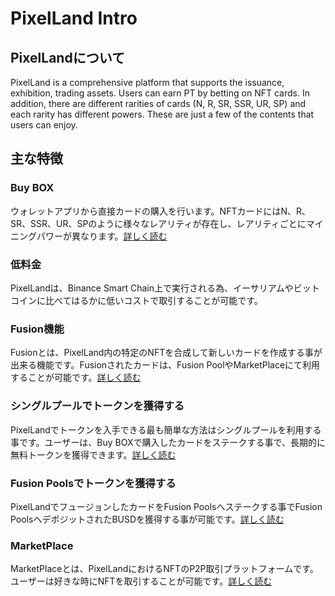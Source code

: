# PixelLand Intro

## PixelLandについて

PixelLand is a comprehensive platform that supports the issuance, exhibition, trading assets. Users can earn PT by betting on NFT cards. In addition, there are different rarities of cards (N, R, SR, SSR, UR, SP) and each rarity has different powers. These are just a few of the contents that users can enjoy.

## 主な特徴

### Buy BOX

ウォレットアプリから直接カードの購入を行います。NFTカードにはN、R、SR、SSR、UR、SPのように様々なレアリティが存在し、レアリティごとにマイニングパワーが異なります。[詳しく読む](buy-box/)

### 低料金

PixelLandは、Binance Smart Chain上で実行される為、イーサリアムやビットコインに比べてはるかに低いコストで取引することが可能です。

### Fusion機能

Fusionとは、PixelLand内の特定のNFTを合成して新しいカードを作成する事が出来る機能です。Fusionされたカードは、Fusion PoolやMarketPlaceにて利用することが可能です。[詳しく読む](fusion/)

### シングルプールでトークンを獲得する

PixelLandでトークンを入手できる最も簡単な方法はシングルプールを利用する事です。ユーザーは、Buy BOXで購入したカードをステークする事で、長期的に無料トークンを獲得できます。[詳しく読む](broken-reference)

### Fusion Poolsでトークンを獲得する

PixelLandでフュージョンしたカードをFusion Poolsへステークする事でFusion PoolsへデポジットされたBUSDを獲得する事が可能です。[詳しく読む](broken-reference)

### MarketPlace

MarketPlaceとは、PixelLandにおけるNFTのP2P取引プラットフォームです。ユーザーは好きな時にNFTを取引することが可能です。[詳しく読む](market-place/)
